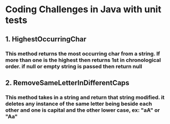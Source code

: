 # Coding Challenges in Java with unit tests

## 1. HighestOccurringChar	
### This method returns the most occurring char from a string. If more than one is the highest then returns 1st in chronological order. if null or empty string is passed then return null

## 2. RemoveSameLetterInDifferentCaps	
### This method takes in a string and return that string modified. it deletes any instance of the same letter being beside each other and one is capital and the other lower case, ex: "aA" or "Aa"
